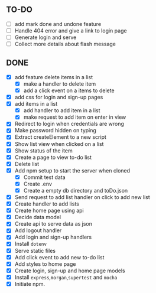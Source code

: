 ## TO-DO

- [ ] add mark done and undone feature
- [ ] Handle 404 error and give a link to login page
- [ ] Generate login and serve
- [ ] Collect more details about flash message

## DONE

- [x] add feature delete items in a list
  - [x] make a handler to delete item
  - [x] add a click event on a items to delete
- [x] add css for login and sign-up pages
- [x] add items in a list
  - [x] add handler to add item in a list
  - [x] make request to add item on enter in view
- [x] Redirect to login when credentials are wrong
- [x] Make password hidden on typing
- [x] Extract createElement to a new script
- [x] Show list view when clicked on a list
- [x] Show status of the item
- [x] Create a page to view to-do list
- [x] Delete list
- [x] Add npm setup to start the server when cloned
  - [x] Commit test data
  - [x] Create .env
  - [x] Create a empty db directory and toDo.json
- [x] Send request to add list handler on click to add new list
- [x] Create handler to add lists
- [x] Create home page using api
- [x] Decide data model
- [x] Create api to serve data as json
- [x] Add logout handler
- [x] Add login and sign-up handlers
- [x] Install `dotenv`
- [x] Serve static files
- [x] Add click event to add new to-do list
- [x] Add styles to home page
- [x] Create login, sign-up and home page models
- [x] Install `express`,`morgan`,`supertest` and `mocha`
- [x] Initiate npm.
